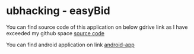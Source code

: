 # ubhacking - easyBid

You can find source code of this application on below gdrive link as I have exceeded my github space
[source code](https://drive.google.com/drive/folders/1ELdJlfzdoQ2LP3wAKEkEaKUaVdN1R3Rs?usp=sharing)

You can find android application on link
[android-app](https://drive.google.com/file/d/1zkl9xNv7FoHMPfdBiyPAc1s-VbYQSAdt/view?usp=sharing)

